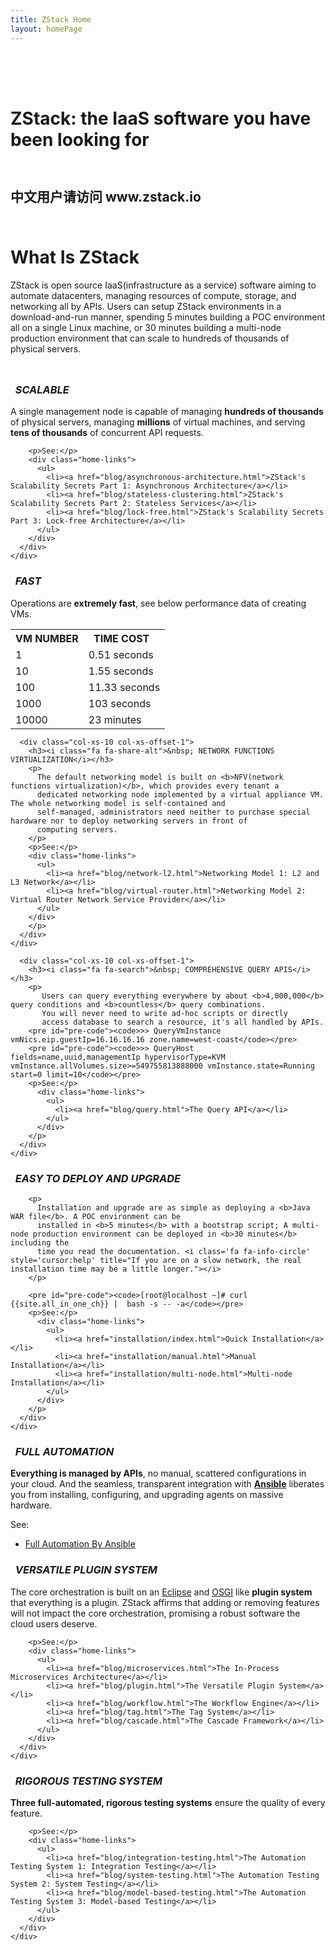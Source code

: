 ```yaml
---
title: ZStack Home
layout: homePage
---
```

<div class="home-slogan-background">
  <div class="homepage-intro">
    <div class="container">
      <div class="row">
        <div class="col-xs-10 col-xs-offset-1" style="padding-top: 50px">
            <h1 class="homepage-slogan">ZStack: the IaaS software you have been looking for</h1>
        </div>
      </div>
    </div>
  </div>
</div>

<div class="homepage-padding-even">
  <div class="container">
    <div class="row">
      <div class="col-xs-10 col-xs-offset-1" style="padding-top: 10px">
        <h2>中文用户请访问<a><href="http://zstack.io/"> www.zstack.io </a></h2>   
      </div>
    </div>
  </div>
</div>

<div class="homepage-padding-odd">
    <div class="row">
      <div class="col-xs-10 col-xs-offset-1" style="padding-top: 10px">
        <h1>What Is ZStack</h1>
        <p>
          ZStack is open source IaaS(infrastructure as a service) software aiming to automate datacenters,
          managing resources of compute, storage, and networking all by APIs. Users can setup ZStack
          environments in a download-and-run manner, spending 5 minutes building a POC environment all on a single Linux machine,
          or 30 minutes building a multi-node production environment that can scale to hundreds of thousands of physical servers.
        </p>
      </div>
    </div>
  </div>
</div>


<div class="homepage-padding-even">
  <div class="container">
    <div class="row">
      <div class="col-xs-10 col-xs-offset-1" style="padding-top: 10px">
        <h3><i class="fa fa-sitemap">&nbsp; SCALABLE</i></h3>
        <p>A single management node is capable of managing <b>hundreds of thousands</b> of physical servers, managing <b>millions</b> of virtual machines,
          and serving <b>tens of thousands</b> of concurrent API requests.</p>

        <p>See:</p>
        <div class="home-links">
          <ul>
            <li><a href="blog/asynchronous-architecture.html">ZStack's Scalability Secrets Part 1: Asynchronous Architecture</a></li>
            <li><a href="blog/stateless-clustering.html">ZStack's Scalability Secrets Part 2: Stateless Services</a></li>
            <li><a href="blog/lock-free.html">ZStack's Scalability Secrets Part 3: Lock-free Architecture</a></li>
          </ul>
        </div>
      </div>
    </div>
  </div>
</div>

<div class="homepage-padding-odd">
  <div class="container">
    <div class="row">
      <div class="col-xs-10 col-xs-offset-1">
        <h3><i class="fa fa-bolt">&nbsp; FAST</i></h3>
        <p>Operations are <b>extremely fast</b>, see below performance data of creating VMs.
        <table class="table table-bordered home-table" style="margin-bottom: 0;">
          <tr>
            <th>VM NUMBER</td>
            <th>TIME COST&nbsp;&nbsp;
                <i class='fa fa-info-circle' style='cursor:help' title="Limited by hardware, this data is from a mixed environment containing real VMs created on nested virtualization hypervisor and simulator VMs, which are created by 100 threads using only one management node. We are 100% sure the performance will get better in the real data center with decent hardware."></i>
            </td>
          </tr>
          <tr>
            <td>1</td>
            <td>0.51 seconds</td>
          </tr>
          <tr>
            <td>10</td>
            <td>1.55 seconds</td>
          </tr>
          <tr>
            <td>100</td>
            <td>11.33 seconds</td>
          </tr>
          <tr>
            <td>1000</td>
            <td>103 seconds</td>
          </tr>
          <tr>
            <td>10000</td>
            <td>23 minutes</td>
          </tr>
        </table>
      </div>
    </div>
 </div>
</div>

<div class="homepage-padding-even">
  <div class="container">
    <div class="row">

      <div class="col-xs-10 col-xs-offset-1">
        <h3><i class="fa fa-share-alt">&nbsp; NETWORK FUNCTIONS VIRTUALIZATION</i></h3>
        <p>
          The default networking model is built on <b>NFV(network functions virtualization)</b>, which provides every tenant a
          dedicated networking node implemented by a virtual appliance VM. The whole networking model is self-contained and
          self-managed, administrators need neither to purchase special hardware nor to deploy networking servers in front of
          computing servers.
        </p>
        <p>See:</p>
        <div class="home-links">
          <ul>
            <li><a href="blog/network-l2.html">Networking Model 1: L2 and L3 Network</a></li>
            <li><a href="blog/virtual-router.html">Networking Model 2: Virtual Router Network Service Provider</a></li>
          </ul>
        </div>
        </p>
      </div>
    </div>
  </div>
</div>

<div class="homepage-padding-odd">
  <div class="container">
    <div class="row">

      <div class="col-xs-10 col-xs-offset-1">
        <h3><i class="fa fa-search">&nbsp; COMPREHENSIVE QUERY APIS</i></h3>
        <p>
           Users can query everything everywhere by about <b>4,000,000</b> query conditions and <b>countless</b> query combinations.
           You will never need to write ad-hoc scripts or directly
           access database to search a resource, it's all handled by APIs.
        <pre id="pre-code"><code>>> QueryVmInstance vmNics.eip.guestIp=16.16.16.16 zone.name=west-coast</code></pre>
        <pre id="pre-code"><code>>> QueryHost fields=name,uuid,managementIp hypervisorType=KVM vmInstance.allVolumes.size>=549755813888000 vmInstance.state=Running start=0 limit=10</code></pre>
        <p>See:</p>
          <div class="home-links">
            <ul>
              <li><a href="blog/query.html">The Query API</a></li>
            </ul>
          </div>
        </p>
      </div>
    </div>
  </div>
</div>

<div class="homepage-padding-even">
  <div class="container">
    <div class="row">
      <div class="col-xs-10 col-xs-offset-1">
        <h3><i class="fa fa-leaf">&nbsp; EASY TO DEPLOY AND UPGRADE </i></h3>

        <p>
          Installation and upgrade are as simple as deploying a <b>Java WAR file</b>. A POC environment can be
          installed in <b>5 minutes</b> with a bootstrap script; A multi-node production environment can be deployed in <b>30 minutes</b> including the
          time you read the documentation. <i class='fa fa-info-circle' style='cursor:help' title="If you are on a slow network, the real installation time may be a little longer."></i>
        </p>

        <pre id="pre-code"><code>[root@localhost ~]# curl {{site.all_in_one_ch}} |  bash -s -- -a</code></pre>
        <p>See:</p>
          <div class="home-links">
            <ul>
              <li><a href="installation/index.html">Quick Installation</a></li>
              <li><a href="installation/manual.html">Manual Installation</a></li>
              <li><a href="installation/multi-node.html">Multi-node Installation</a></li>
            </ul>
          </div>
        </p>
      </div>
    </div>
  </div>
</div>

<div class="homepage-padding-odd">
  <div class="container">
    <div class="row">
      <div class="col-xs-10 col-xs-offset-1">
        <h3><i class="fa fa-wrench">&nbsp; FULL AUTOMATION</i></h3>
        <p>
          <b>Everything is managed by APIs</b>, no manual, scattered configurations in your cloud. And
          the seamless, transparent integration with <a href="http://www.ansible.com/home"><b>Ansible</b></a>
          liberates you from installing, configuring, and upgrading agents on massive hardware.
        </p>
        <p>See:</p>
          <div class="home-links">
            <ul>
              <li><a href="blog/ansible.html">Full Automation By Ansible</a></li>
            </ul>
          </div>
      </div>
    </div>
  </div>
</div>

<div class="homepage-padding-even">
  <div class="container">
    <div class="row">
      <div class="col-xs-10 col-xs-offset-1">
        <h3><i class="fa fa-random">&nbsp; VERSATILE PLUGIN SYSTEM</i></h3>
        <p>
          The core orchestration is built on an <a href="https://eclipse.org/">Eclipse</a> and
          <a href="http://www.osgi.org/Main/HomePage">OSGI</a> like <b>plugin system</b> that
          everything is a plugin. ZStack affirms that adding or removing features will not
          impact the core orchestration, promising a robust software the cloud
          users deserve.
        </p>

        <p>See:</p>
        <div class="home-links">
          <ul>
            <li><a href="blog/microservices.html">The In-Process Microservices Architecture</a></li>
            <li><a href="blog/plugin.html">The Versatile Plugin System</a></li>
            <li><a href="blog/workflow.html">The Workflow Engine</a></li>
            <li><a href="blog/tag.html">The Tag System</a></li>
            <li><a href="blog/cascade.html">The Cascade Framework</a></li>
          </ul>
        </div>
      </div>
    </div>
  </div>
</div>

<div class="homepage-padding-odd">
  <div class="container">
    <div class="row">
      <div class="col-xs-10 col-xs-offset-1">
        <h3><i class="fa fa-cubes">&nbsp; RIGOROUS TESTING SYSTEM</i></h3>
        <p>
          <b>Three full-automated, rigorous testing systems</b> ensure the quality of every feature.
        </p>

        <p>See:</p>
        <div class="home-links">
          <ul>
            <li><a href="blog/integration-testing.html">The Automation Testing System 1: Integration Testing</a></li>
            <li><a href="blog/system-testing.html">The Automation Testing System 2: System Testing</a></li>
            <li><a href="blog/model-based-testing.html">The Automation Testing System 3: Model-based Testing</a></li>
          </ul>
        </div>
      </div>
    </div>
  </div>
</div>
